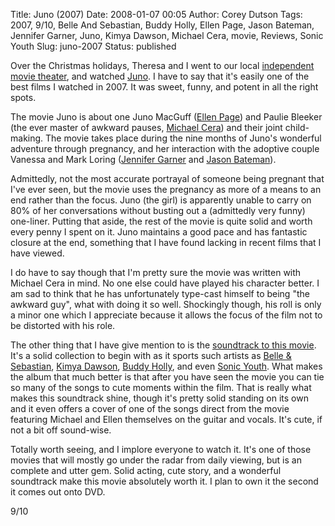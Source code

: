 Title: Juno (2007)
Date: 2008-01-07 00:05
Author: Corey Dutson
Tags: 2007, 9/10, Belle And Sebastian, Buddy Holly, Ellen Page, Jason Bateman, Jennifer Garner, Juno, Kimya Dawson, Michael Cera, movie, Reviews, Sonic Youth
Slug: juno-2007
Status: published

Over the Christmas holidays, Theresa and I went to our local
[independent movie
theater](http://www.princesscinemas.com/ "Princess Cincemas"), and
watched [Juno](http://www.imdb.com/title/tt0467406/ "Juno"). I have to
say that it's easily one of the best films I watched in 2007. It was
sweet, funny, and potent in all the right spots.

The movie Juno is about one Juno MacGuff ([Ellen
Page](http://www.imdb.com/name/nm0680983/ "Ellen Page")) and Paulie
Bleeker (the ever master of awkward pauses, [Michael
Cera](http://www.imdb.com/name/nm0148418/ "Michael Cera")) and their
joint child-making. The movie takes place during the nine months of
Juno's wonderful adventure through pregnancy, and her interaction with
the adoptive couple Vanessa and Mark Loring ([Jennifer
Garner](http://www.imdb.com/name/nm0004950/ "Jennifer Garner") and
[Jason Bateman](http://www.imdb.com/name/nm0000867/ "Jason Bateman")).

Admittedly, not the most accurate portrayal of someone being pregnant
that I've ever seen, but the movie uses the pregnancy as more of a means
to an end rather than the focus. Juno (the girl) is apparently unable to
carry on 80% of her conversations without busting out a (admittedly very
funny) one-liner. Putting that aside, the rest of the movie is quite
solid and worth every penny I spent on it. Juno maintains a good pace
and has fantastic closure at the end, something that I have found
lacking in recent films that I have viewed.

I do have to say though that I'm pretty sure the movie was written with
Michael Cera in mind. No one else could have played his character
better. I am sad to think that he has unfortunately type-cast himself to
being "the awkward guy", what with doing it so well. Shockingly though,
his roll is only a minor one which I appreciate because it allows the
focus of the film not to be distorted with his role.

The other thing that I have give mention to is the [soundtrack to this
movie](http://www.amazon.com/Juno-Original-Soundtrack/dp/B00104W8T6 "Juno: Original Soundtrack").
It's a solid collection to begin with as it sports such artists as
[Belle &
Sebastian](http://www.belleandsebastian.com/ "Belle And Sebastian"),
[Kimya Dawson](http://www.kimyadawson.com/ "Kimya Dawson"), [Buddy
Holly](http://en.wikipedia.org/wiki/Buddy_Holly "Buddy Holly"), and even
[Sonic Youth](http://www.sonicyouth.com/ "Sonic Youth"). What makes the
album that much better is that after you have seen the movie you can tie
so many of the songs to cute moments within the film. That is really
what makes this soundtrack shine, though it's pretty solid standing on
its own and it even offers a cover of one of the songs direct from the
movie featuring Michael and Ellen themselves on the guitar and vocals.
It's cute, if not a bit off sound-wise.

Totally worth seeing, and I implore everyone to watch it. It's one of
those movies that will mostly go under the radar from daily viewing, but
is an complete and utter gem. Solid acting, cute story, and a wonderful
soundtrack make this movie absolutely worth it. I plan to own it the
second it comes out onto DVD.

9/10
